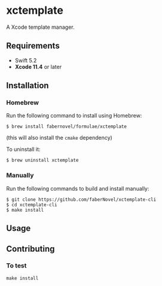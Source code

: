 # xctemplate

A Xcode template manager.

## Requirements

- Swift 5.2
- **Xcode 11.4** or later

## Installation

### Homebrew

Run the following command to install using Homebrew:

```
$ brew install fabernovel/formulae/xctemplate
```
(this will also install the `cmake` dependency)

To uninstall it:
```
$ brew uninstall xctemplate
```

### Manually

Run the following commands to build and install manually:
```
$ git clone https://github.com/faberNovel/xctemplate-cli
$ cd xctemplate-cli
$ make install
```

## Usage

## Contributing

### To test

```
make install
```
